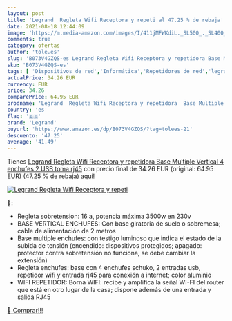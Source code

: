 ```yaml
---
layout: post
title: 'Legrand  Regleta Wifi Receptora y repeti al 47.25 % de rebaja'
date: 2021-08-18 12:44:09
image: 'https://m.media-amazon.com/images/I/411jMFWKdiL._SL500_._SL400_.jpg'
comments: true
category: ofertas
author: 'tole.es'
slug: 'B073V4GZQS-es Legrand Regleta Wifi Receptora y repetidora Base Multiple...'
sku: 'B073V4GZQS-es'
tags: [ 'Dispositivos de red','Informática','Repetidores de red','legrand','wifi', ]
actualPrice: 34.26 EUR
currency: EUR
price: 34.26
comparePrice: 64.95 EUR
prodname: 'Legrand  Regleta Wifi Receptora y repetidora  Base Multiple Vertical  4 enchufes 2 USB  toma rj45'
country: 'es'
flag: '🇪🇸'
brand: 'Legrand'
buyurl: 'https://www.amazon.es/dp/B073V4GZQS/?tag=tolees-21'
descuento: '47.25'
average: '41.49'
---
```


Tienes [Legrand  Regleta Wifi Receptora y repetidora  Base Multiple Vertical  4 enchufes 2 USB  toma rj45](https://www.amazon.es/dp/B073V4GZQS/?tag=tolees-21) con precio final de  34.26 EUR (original: 64.95 EUR) (47.25 %  de rebaja) aqui!

[![Legrand  Regleta Wifi Receptora y repeti](https://m.media-amazon.com/images/I/411jMFWKdiL._SL500_._SL400_.jpg)](https://www.amazon.es/dp/B073V4GZQS/?tag=tolees-21)

🔎:

- Regleta sobretension: 16 a, potencia máxima 3500w en 230v
- BASE VERTICAL ENCHUFES: Con base giratoria de suelo o sobremesa; cable de alimentación de 2 metros
- Base multiple enchufes: con testigo luminoso que indica el estado de la subida de tensión (encendido: dispositivos protegidos; apagado: protector contra sobretensión no funciona, se debe cambiar la extensión)
- Regleta enchufes: base con 4 enchufes schuko, 2 entradas usb, repetidor wifi y entrada rj45 para conexión a internet; color aluminio
- WIFI REPETIDOR: Borna WIFI: recibe y amplifica la señal WI-FI del router que está en otro lugar de la casa; dispone además de una entrada y salida RJ45

[🛒 Comprar!!!](https://www.amazon.es/dp/B073V4GZQS/?tag=tolees-21)

